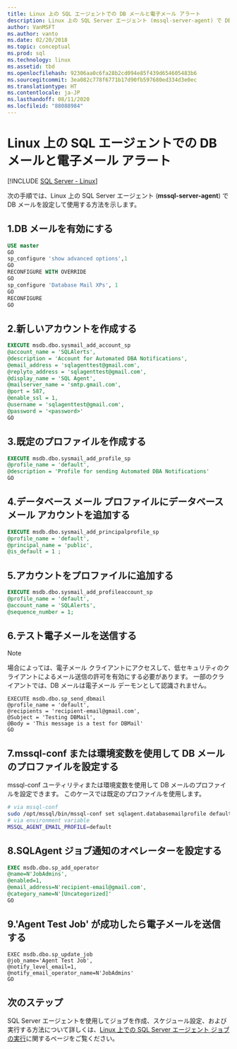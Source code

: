 ```yaml
---
title: Linux 上の SQL エージェントでの DB メールと電子メール アラート
description: Linux 上の SQL Server エージェント (mssql-server-agent) で DB メールを使用する方法と電子メール アラートを設定する方法について説明します。
author: VanMSFT
ms.author: vanto
ms.date: 02/20/2018
ms.topic: conceptual
ms.prod: sql
ms.technology: linux
ms.assetid: tbd
ms.openlocfilehash: 92306aa0c6fa28b2cd094e85f439d654605483b6
ms.sourcegitcommit: 3ea082c778f6771b17d90fb597680ed334d3e0ec
ms.translationtype: HT
ms.contentlocale: ja-JP
ms.lasthandoff: 08/11/2020
ms.locfileid: "88088984"
---
```

# <a name="db-mail-and-email-alerts-with-sql-agent-on-linux"></a>Linux 上の SQL エージェントでの DB メールと電子メール アラート

[!INCLUDE [SQL Server - Linux](../includes/applies-to-version/sql-linux.md)]

次の手順では、Linux 上の SQL Server エージェント (**mssql-server-agent**) で DB メールを設定して使用する方法を示します。 

## <a name="1-enable-db-mail"></a>1.DB メールを有効にする

```sql
USE master 
GO 
sp_configure 'show advanced options',1 
GO 
RECONFIGURE WITH OVERRIDE 
GO 
sp_configure 'Database Mail XPs', 1 
GO 
RECONFIGURE  
GO  
```

## <a name="2-create-a-new-account"></a>2.新しいアカウントを作成する
```sql
EXECUTE msdb.dbo.sysmail_add_account_sp 
@account_name = 'SQLAlerts', 
@description = 'Account for Automated DBA Notifications', 
@email_address = 'sqlagenttest@gmail.com', 
@replyto_address = 'sqlagenttest@gmail.com', 
@display_name = 'SQL Agent', 
@mailserver_name = 'smtp.gmail.com', 
@port = 587, 
@enable_ssl = 1, 
@username = 'sqlagenttest@gmail.com', 
@password = '<password>' 
GO
```

## <a name="3-create-a-default-profile"></a>3.既定のプロファイルを作成する

```sql
EXECUTE msdb.dbo.sysmail_add_profile_sp 
@profile_name = 'default', 
@description = 'Profile for sending Automated DBA Notifications' 
GO
```

## <a name="4-add-the-database-mail-account-to-a-database-mail-profile"></a>4.データベース メール プロファイルにデータベース メール アカウントを追加する
```sql
EXECUTE msdb.dbo.sysmail_add_principalprofile_sp 
@profile_name = 'default', 
@principal_name = 'public', 
@is_default = 1 ; 
 ```
 
## <a name="5-add-account-to-profile"></a>5.アカウントをプロファイルに追加する 
```sql
EXECUTE msdb.dbo.sysmail_add_profileaccount_sp   
@profile_name = 'default',   
@account_name = 'SQLAlerts',   
@sequence_number = 1;  
 ```
 
## <a name="6-send-test-email"></a>6.テスト電子メールを送信する
> [!NOTE]
> 場合によっては、電子メール クライアントにアクセスして、低セキュリティのクライアントによるメール送信の許可を有効にする必要があります。 一部のクライアントでは、DB メールは電子メール デーモンとして認識されません。

```
EXECUTE msdb.dbo.sp_send_dbmail 
@profile_name = 'default', 
@recipients = 'recipient-email@gmail.com', 
@Subject = 'Testing DBMail', 
@Body = 'This message is a test for DBMail' 
GO
```

## <a name="7-set-db-mail-profile-using-mssql-conf-or-environment-variable"></a>7.mssql-conf または環境変数を使用して DB メールのプロファイルを設定する
mssql-conf ユーティリティまたは環境変数を使用して DB メールのプロファイルを設定できます。 このケースでは既定のプロファイルを使用します。

```bash
# via mssql-conf
sudo /opt/mssql/bin/mssql-conf set sqlagent.databasemailprofile default
# via environment variable
MSSQL_AGENT_EMAIL_PROFILE=default
```

## <a name="8-set-up-an-operator-for-sqlagent-job-notifications"></a>8.SQLAgent ジョブ通知のオペレーターを設定する 

```sql
EXEC msdb.dbo.sp_add_operator 
@name=N'JobAdmins',  
@enabled=1, 
@email_address=N'recipient-email@gmail.com',  
@category_name=N'[Uncategorized]' 
GO 
```

## <a name="9-send-email-when-agent-test-job-succeeds"></a>9.'Agent Test Job' が成功したら電子メールを送信する 

```
EXEC msdb.dbo.sp_update_job 
@job_name='Agent Test Job', 
@notify_level_email=1, 
@notify_email_operator_name=N'JobAdmins' 
GO
```

## <a name="next-steps"></a>次のステップ
SQL Server エージェントを使用してジョブを作成、スケジュール設定、および実行する方法について詳しくは、[Linux 上での SQL Server エージェント ジョブの実行](sql-server-linux-run-sql-server-agent-job.md)に関するページをご覧ください。
